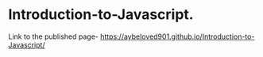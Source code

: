 # Introduction-to-Javascript.  
  Link to the published page- https://aybeloved901.github.io/Introduction-to-Javascript/
